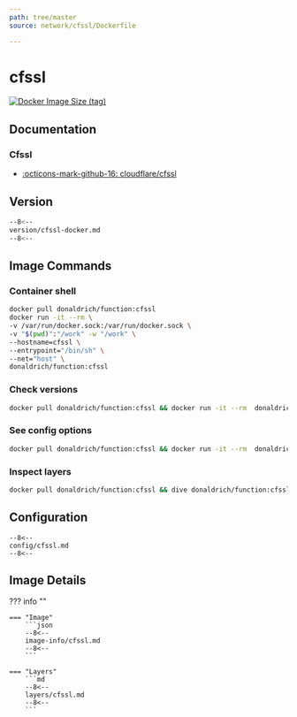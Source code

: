 ```yaml
---
path: tree/master
source: network/cfssl/Dockerfile

---
```


# cfssl

[![Docker Image Size (tag)](https://img.shields.io/docker/image-size/donaldrich/function/cfssl?color=blue&label=donaldrich/function:cfssl&logo=docker&style=flat-square)](https://hub.docker.com/r/donaldrich/function/cfssl)

## Documentation

### Cfssl

* [:octicons-mark-github-16: cloudflare/cfssl](https://github.com/cloudflare/cfssl)

## Version

```sh
--8<--
version/cfssl-docker.md
--8<--
```

## Image Commands

### Container shell

```sh
docker pull donaldrich/function:cfssl
docker run -it --rm \
-v /var/run/docker.sock:/var/run/docker.sock \
-v "$(pwd)":"/work" -w "/work" \
--hostname=cfssl \
--entrypoint="/bin/sh" \
--net="host" \
donaldrich/function:cfssl
```

### Check versions

```sh
docker pull donaldrich/function:cfssl && docker run -it --rm  donaldrich/function:cfssl validate
```

### See config options

```sh
docker pull donaldrich/function:cfssl && docker run -it --rm  donaldrich/function:cfssl help
```

### Inspect layers

```sh
docker pull donaldrich/function:cfssl && dive donaldrich/function:cfssl
```

## Configuration

```
--8<--
config/cfssl.md
--8<--
```

## Image Details

??? info ""

    === "Image"
        ```json
        --8<--
        image-info/cfssl.md
        --8<--
        ```

    === "Layers"
        ```md
        --8<--
        layers/cfssl.md
        --8<--
        ```
